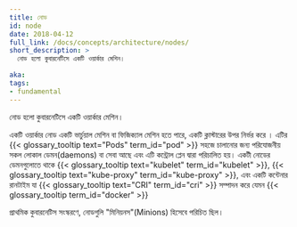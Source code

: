 ```yaml
---
title: নোড
id: node
date: 2018-04-12
full_link: /docs/concepts/architecture/nodes/
short_description: >
  নোড হলো কুবারনেটিসে একটি ওয়ার্কার মেশিন।

aka:
tags:
- fundamental
---
```

নোড হলো কুবারনেটিসে একটি ওয়ার্কার মেশিন।
<!--more-->

একটি ওয়ার্কার নোড একটি ভার্চুয়াল মেশিন বা ফিজিক্যাল মেশিন হতে পারে, একটি ক্লাস্টারের উপর নির্ভর করে । এটির {{< glossary_tooltip text="Pods" term_id="pod" >}} সহজে চালানোর জন্য পরিযোজনীয় সকল লোকাল ডেমন(daemons) বা সেবা আছে এবং এটি কন্ট্রোল প্লেন দ্বারা পরিচালিত হয়। একটী নোডের ডেমনগুলোতে থাকে {{< glossary_tooltip text="kubelet" term_id="kubelet" >}}, {{< glossary_tooltip text="kube-proxy" term_id="kube-proxy" >}}, এবং একটি কন্টেনার রানটাইম যা {{< glossary_tooltip text="CRI" term_id="cri" >}} সম্পাদন করে যেমন {{< glossary_tooltip term_id="docker" >}}

প্রাথমিক কুবারনেটিস সংস্করণে, নোডগুলি "মিনিয়নস"(Minions) হিসেবে পরিচিত ছিল।
